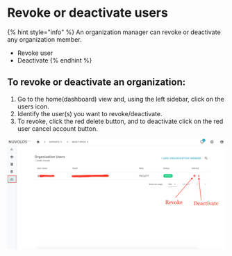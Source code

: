 # Revoke or deactivate users

{% hint style="info" %}
An organization manager can revoke or deactivate any organization member.

* Revoke user
* Deactivate
{% endhint %}

## To revoke or deactivate an organization:

1. Go to the home\(dashboard\) view and, using the left sidebar, click on the users icon.
2. Identify the user\(s\) you want to revoke/deactivate.
3. To revoke, click the red delete button, and to deactivate click on the red user cancel account button.

![](../../.gitbook/assets/screen-shot-2020-03-19-at-11.16.34-am.png)







